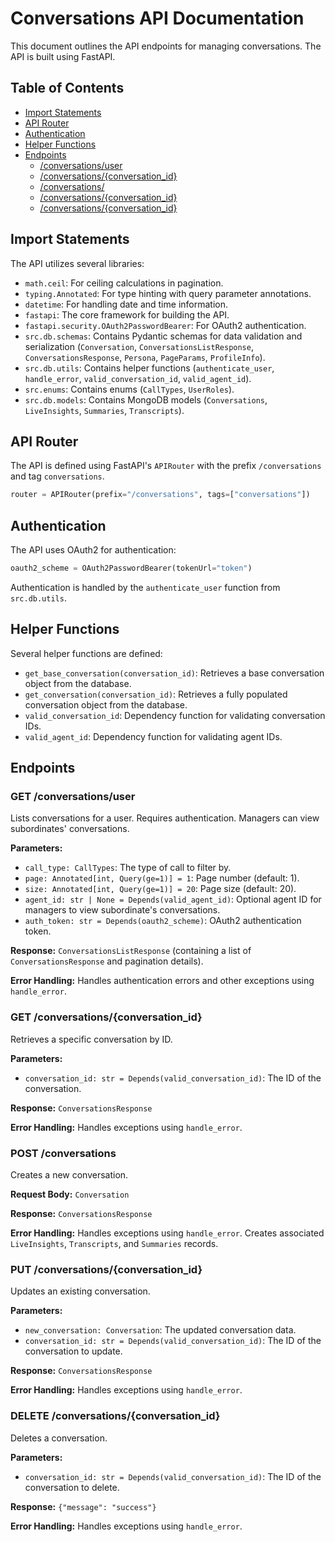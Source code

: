 # Conversations API Documentation

This document outlines the API endpoints for managing conversations.  The API is built using FastAPI.

## Table of Contents

* [Import Statements](#import-statements)
* [API Router](#api-router)
* [Authentication](#authentication)
* [Helper Functions](#helper-functions)
* [Endpoints](#endpoints)
    * [/conversations/user](#get-conversationsuser)
    * [/conversations/{conversation_id}](#get-conversationsconversation_id)
    * [/conversations/](#post-conversations)
    * [/conversations/{conversation_id}](#put-conversationsconversation_id)
    * [/conversations/{conversation_id}](#delete-conversationsconversation_id)


## Import Statements

The API utilizes several libraries:

* `math.ceil`: For ceiling calculations in pagination.
* `typing.Annotated`: For type hinting with query parameter annotations.
* `datetime`: For handling date and time information.
* `fastapi`: The core framework for building the API.
* `fastapi.security.OAuth2PasswordBearer`: For OAuth2 authentication.
* `src.db.schemas`: Contains Pydantic schemas for data validation and serialization (`Conversation`, `ConversationsListResponse`, `ConversationsResponse`, `Persona`, `PageParams`, `ProfileInfo`).
* `src.db.utils`: Contains helper functions (`authenticate_user`, `handle_error`, `valid_conversation_id`, `valid_agent_id`).
* `src.enums`: Contains enums (`CallTypes`, `UserRoles`).
* `src.db.models`: Contains MongoDB models (`Conversations`, `LiveInsights`, `Summaries`, `Transcripts`).


## API Router

The API is defined using FastAPI's `APIRouter` with the prefix `/conversations` and tag `conversations`.

```python
router = APIRouter(prefix="/conversations", tags=["conversations"])
```

## Authentication

The API uses OAuth2 for authentication:

```python
oauth2_scheme = OAuth2PasswordBearer(tokenUrl="token")
```

Authentication is handled by the `authenticate_user` function from `src.db.utils`.


## Helper Functions

Several helper functions are defined:

* `get_base_conversation(conversation_id)`: Retrieves a base conversation object from the database.
* `get_conversation(conversation_id)`: Retrieves a fully populated conversation object from the database.
* `valid_conversation_id`: Dependency function for validating conversation IDs.
* `valid_agent_id`: Dependency function for validating agent IDs.


## Endpoints

### GET /conversations/user

Lists conversations for a user.  Requires authentication.  Managers can view subordinates' conversations.

**Parameters:**

* `call_type: CallTypes`: The type of call to filter by.
* `page: Annotated[int, Query(ge=1)] = 1`: Page number (default: 1).
* `size: Annotated[int, Query(ge=1)] = 20`: Page size (default: 20).
* `agent_id: str | None = Depends(valid_agent_id)`:  Optional agent ID for managers to view subordinate's conversations.
* `auth_token: str = Depends(oauth2_scheme)`: OAuth2 authentication token.

**Response:** `ConversationsListResponse` (containing a list of `ConversationsResponse` and pagination details).

**Error Handling:**  Handles authentication errors and other exceptions using `handle_error`.

### GET /conversations/{conversation_id}

Retrieves a specific conversation by ID.

**Parameters:**

* `conversation_id: str = Depends(valid_conversation_id)`: The ID of the conversation.

**Response:** `ConversationsResponse`

**Error Handling:** Handles exceptions using `handle_error`.


### POST /conversations

Creates a new conversation.

**Request Body:** `Conversation`

**Response:** `ConversationsResponse`

**Error Handling:** Handles exceptions using `handle_error`.  Creates associated `LiveInsights`, `Transcripts`, and `Summaries` records.


### PUT /conversations/{conversation_id}

Updates an existing conversation.

**Parameters:**

* `new_conversation: Conversation`: The updated conversation data.
* `conversation_id: str = Depends(valid_conversation_id)`: The ID of the conversation to update.

**Response:** `ConversationsResponse`

**Error Handling:** Handles exceptions using `handle_error`.


### DELETE /conversations/{conversation_id}

Deletes a conversation.

**Parameters:**

* `conversation_id: str = Depends(valid_conversation_id)`: The ID of the conversation to delete.

**Response:** `{"message": "success"}`

**Error Handling:** Handles exceptions using `handle_error`.

